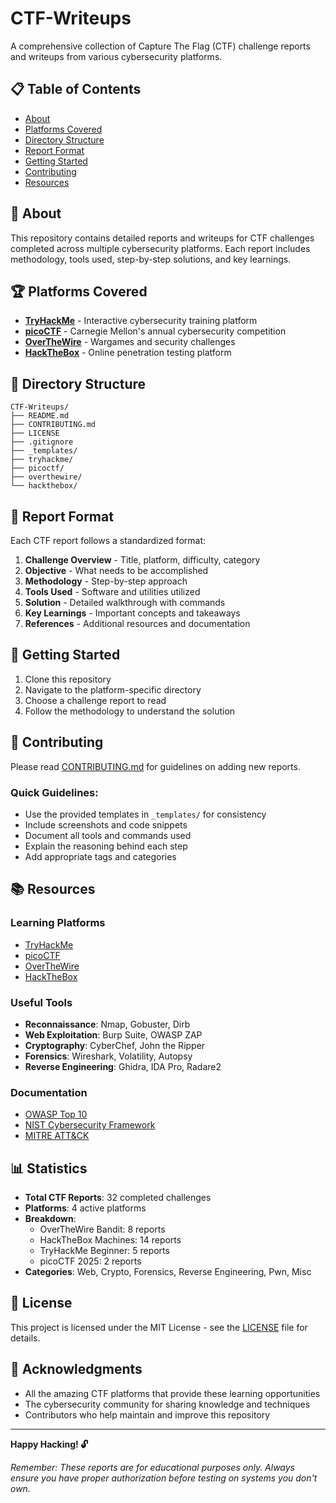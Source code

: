 # CTF-Writeups

A comprehensive collection of Capture The Flag (CTF) challenge reports and writeups from various cybersecurity platforms.

## 📋 Table of Contents

- [About](#about)
- [Platforms Covered](#platforms-covered)
- [Directory Structure](#directory-structure)
- [Report Format](#report-format)
- [Getting Started](#getting-started)
- [Contributing](#contributing)
- [Resources](#resources)

## 🎯 About

This repository contains detailed reports and writeups for CTF challenges completed across multiple cybersecurity platforms. Each report includes methodology, tools used, step-by-step solutions, and key learnings.

## 🏆 Platforms Covered

- **[TryHackMe](tryhackme/)** - Interactive cybersecurity training platform
- **[picoCTF](picoctf/)** - Carnegie Mellon's annual cybersecurity competition
- **[OverTheWire](overthewire/)** - Wargames and security challenges
- **[HackTheBox](hackthebox/)** - Online penetration testing platform

## 📁 Directory Structure

```
CTF-Writeups/
├── README.md
├── CONTRIBUTING.md
├── LICENSE
├── .gitignore
├── _templates/
├── tryhackme/
├── picoctf/
├── overthewire/
└── hackthebox/
```

## 📝 Report Format

Each CTF report follows a standardized format:

1. **Challenge Overview** - Title, platform, difficulty, category
2. **Objective** - What needs to be accomplished
3. **Methodology** - Step-by-step approach
4. **Tools Used** - Software and utilities utilized
5. **Solution** - Detailed walkthrough with commands
6. **Key Learnings** - Important concepts and takeaways
7. **References** - Additional resources and documentation

## 🚀 Getting Started

1. Clone this repository
2. Navigate to the platform-specific directory
3. Choose a challenge report to read
4. Follow the methodology to understand the solution

## 🤝 Contributing

Please read [CONTRIBUTING.md](CONTRIBUTING.md) for guidelines on adding new reports.

### Quick Guidelines:
- Use the provided templates in `_templates/` for consistency
- Include screenshots and code snippets
- Document all tools and commands used
- Explain the reasoning behind each step
- Add appropriate tags and categories

## 📚 Resources

### Learning Platforms
- [TryHackMe](https://tryhackme.com/)
- [picoCTF](https://picoctf.org/)
- [OverTheWire](https://overthewire.org/)
- [HackTheBox](https://www.hackthebox.com/)

### Useful Tools
- **Reconnaissance**: Nmap, Gobuster, Dirb
- **Web Exploitation**: Burp Suite, OWASP ZAP
- **Cryptography**: CyberChef, John the Ripper
- **Forensics**: Wireshark, Volatility, Autopsy
- **Reverse Engineering**: Ghidra, IDA Pro, Radare2

### Documentation
- [OWASP Top 10](https://owasp.org/www-project-top-ten/)
- [NIST Cybersecurity Framework](https://www.nist.gov/cyberframework)
- [MITRE ATT&CK](https://attack.mitre.org/)

## 📊 Statistics

- **Total CTF Reports**: 32 completed challenges
- **Platforms**: 4 active platforms
- **Breakdown**:
  - OverTheWire Bandit: 8 reports
  - HackTheBox Machines: 14 reports
  - TryHackMe Beginner: 5 reports
  - picoCTF 2025: 2 reports
- **Categories**: Web, Crypto, Forensics, Reverse Engineering, Pwn, Misc

## 📄 License

This project is licensed under the MIT License - see the [LICENSE](LICENSE) file for details.

## 🙏 Acknowledgments

- All the amazing CTF platforms that provide these learning opportunities
- The cybersecurity community for sharing knowledge and techniques
- Contributors who help maintain and improve this repository

---

**Happy Hacking! 🔓**

*Remember: These reports are for educational purposes only. Always ensure you have proper authorization before testing on systems you don't own.*

